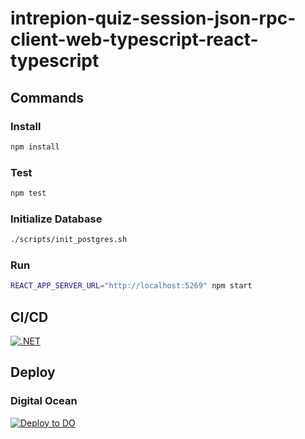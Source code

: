 # intrepion-quiz-session-json-rpc-client-web-typescript-react-typescript

## Commands

### Install

```bash
npm install
```

### Test

```bash
npm test
```

### Initialize Database

```bash
./scripts/init_postgres.sh
```

### Run

```bash
REACT_APP_SERVER_URL="http://localhost:5269" npm start
```

## CI/CD

[![.NET](https://github.com/intrepion/intrepion-quiz-session-json-rpc-client-web-typescript-react-typescript/actions/workflows/node.js.yml/badge.svg?branch=main)](https://github.com/intrepion/intrepion-quiz-session-json-rpc-client-web-typescript-react-typescript/actions/workflows/node.js.yml)

## Deploy

### Digital Ocean

[![Deploy to DO](https://www.deploytodo.com/do-btn-blue.svg)](https://cloud.digitalocean.com/apps/new?repo=https://github.com/intrepion/intrepion-quiz-session-json-rpc-client-web-typescript-react-typescript/tree/main)
